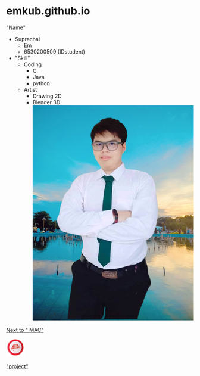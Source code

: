 # emkub.github.io
"Name"
- Suprachai
   - Em
   - 6530200509 (IDstudent)
- "Skill"
  - Coding
    - C
    - Java
    - python
   - Artist
      - Drawing 2D
      - Blender 3D
![Emkub](img/EM_studet.jpg)

[Next to " MAC" ](https://Emkub.github.io/message-authentication-code)

[![Christmas Button](img/christmas-button.png)](https://Emkub.github.io/img/e-xmascard.png)

["project"](https://Emkub.github.io/project)
